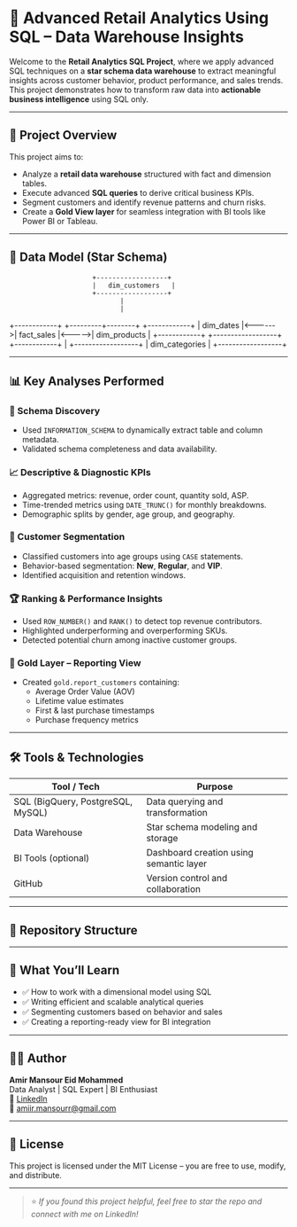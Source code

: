 # 🛒 Advanced Retail Analytics Using SQL – Data Warehouse Insights

Welcome to the **Retail Analytics SQL Project**, where we apply advanced SQL techniques on a **star schema data warehouse** to extract meaningful insights across customer behavior, product performance, and sales trends. This project demonstrates how to transform raw data into **actionable business intelligence** using SQL only.

---

## 🚀 Project Overview

This project aims to:
- Analyze a **retail data warehouse** structured with fact and dimension tables.
- Execute advanced **SQL queries** to derive critical business KPIs.
- Segment customers and identify revenue patterns and churn risks.
- Create a **Gold View layer** for seamless integration with BI tools like Power BI or Tableau.

---

## 🧱 Data Model (Star Schema)
                         +------------------+
                         |   dim_customers   |
                         +------------------+
                                |
                                |
+------------+        +---------+--------+       +------------+
| dim_dates  |<------>|   fact_sales    |<----->| dim_products |
+------------+        +------------------+       +------------+
                                |
                         +------------------+
                         |  dim_categories   |
                         +------------------+

---

## 📊 Key Analyses Performed

### 🧭 Schema Discovery
- Used `INFORMATION_SCHEMA` to dynamically extract table and column metadata.
- Validated schema completeness and data availability.

### 📈 Descriptive & Diagnostic KPIs
- Aggregated metrics: revenue, order count, quantity sold, ASP.
- Time-trended metrics using `DATE_TRUNC()` for monthly breakdowns.
- Demographic splits by gender, age group, and geography.

### 🎯 Customer Segmentation
- Classified customers into age groups using `CASE` statements.
- Behavior-based segmentation: **New**, **Regular**, and **VIP**.
- Identified acquisition and retention windows.

### 🏆 Ranking & Performance Insights
- Used `ROW_NUMBER()` and `RANK()` to detect top revenue contributors.
- Highlighted underperforming and overperforming SKUs.
- Detected potential churn among inactive customer groups.

### 🧠 Gold Layer – Reporting View
- Created `gold.report_customers` containing:
  - Average Order Value (AOV)
  - Lifetime value estimates
  - First & last purchase timestamps
  - Purchase frequency metrics

---

## 🛠️ Tools & Technologies

| Tool / Tech     | Purpose                                 |
|-----------------|------------------------------------------|
| SQL (BigQuery, PostgreSQL, MySQL) | Data querying and transformation |
| Data Warehouse  | Star schema modeling and storage         |
| BI Tools (optional) | Dashboard creation using semantic layer |
| GitHub          | Version control and collaboration        |

---

## 📁 Repository Structure


---

## 📌 What You’ll Learn

- ✅ How to work with a dimensional model using SQL
- ✅ Writing efficient and scalable analytical queries
- ✅ Segmenting customers based on behavior and sales
- ✅ Creating a reporting-ready view for BI integration

---

## 👨‍💻 Author
**Amir Mansour Eid Mohammed**  
Data Analyst | SQL Expert | BI Enthusiast  
🔗 [LinkedIn](www.linkedin.com/in/amir-mansour-808530263)  
📧 amiir.mansourr@gmail.com

---

## 📢 License

This project is licensed under the MIT License – you are free to use, modify, and distribute.

---

> ⭐ *If you found this project helpful, feel free to star the repo and connect with me on LinkedIn!*

